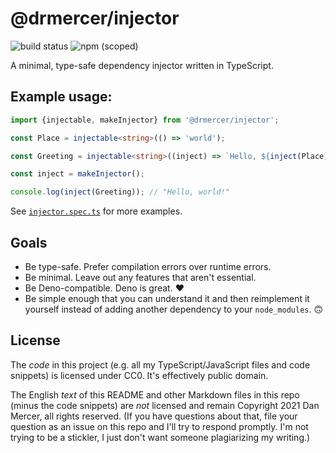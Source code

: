 # @drmercer/injector

![build status](https://github.com/drmercer/minimal-injector/actions/workflows/main.yml/badge.svg) ![npm (scoped)](https://img.shields.io/npm/v/@drmercer/injector?color=0aa)

A minimal, type-safe dependency injector written in TypeScript.

## Example usage:

```ts
import {injectable, makeInjector} from '@drmercer/injector';

const Place = injectable<string>(() => 'world');

const Greeting = injectable<string>((inject) => `Hello, ${inject(Place)}!`);

const inject = makeInjector();

console.log(inject(Greeting)); // "Hello, world!"
```

See [`injector.spec.ts`](./injector.spec.ts) for more examples.

## Goals

* Be type-safe. Prefer compilation errors over runtime errors.
* Be minimal. Leave out any features that aren't essential.
* Be Deno-compatible. Deno is great. :heart:
* Be simple enough that you can understand it and then reimplement it yourself instead of adding another dependency to your `node_modules`. 🙃

## License

The _code_ in this project (e.g. all my TypeScript/JavaScript files and code snippets) is licensed under CC0. It's effectively public domain.

The English _text_ of this README and other Markdown files in this repo (minus the code snippets) are _not_ licensed and remain Copyright 2021 Dan Mercer, all rights reserved. (If you have questions about that, file your question as an issue on this repo and I'll try to respond promptly. I'm not trying to be a stickler, I just don't want someone plagiarizing my writing.)

